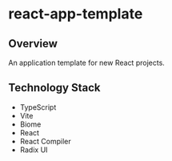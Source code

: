 # react-app-template

## Overview

An application template for new React projects.

## Technology Stack
- TypeScript
- Vite
- Biome
- React
- React Compiler
- Radix UI
